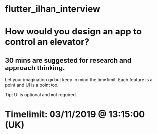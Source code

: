 # flutter_ilhan_interview
# How would you design an app to control an elevator?
## 30 mins are suggested for research and approach thinking.
Let your imagination go but keep in mind the time limit.
Each feature is a point and UI is a point too.

Tip: UI is optional and not required.


# Timelimit: 03/11/2019 @ 13:15:00 (UK)

